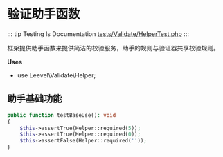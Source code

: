 # 验证助手函数

::: tip Testing Is Documentation
[tests/Validate/HelperTest.php](https://github.com/hunzhiwange/framework/blob/master/tests/Validate/HelperTest.php)
:::
    
框架提供助手函数来提供简洁的校验服务，助手的规则与验证器共享校验规则。

**Uses**

 * use Leevel\Validate\Helper;

## 助手基础功能

``` php
public function testBaseUse(): void
{
    $this->assertTrue(Helper::required(5));
    $this->assertTrue(Helper::required(0));
    $this->assertFalse(Helper::required(''));
}
```